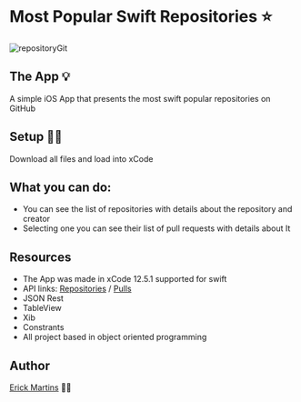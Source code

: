 # Most Popular Swift Repositories ⭐ 
![repositoryGit](https://user-images.githubusercontent.com/84104484/149853097-5a1f402a-bc6c-41ce-8d94-f39eb3cd90f7.gif)

## The App 💡

A simple iOS App that presents the most swift popular repositories on GitHub

## Setup 👨‍💻

Download all files and load into xCode

## What you can do:

* You can see the list of repositories with details about the repository and creator
* Selecting one you can see their list of pull requests with details about It 

## Resources
* The App was made in xCode 12.5.1 supported for swift
* API links: <a href="https://api.github.com/search/repositories?q=language:Swift&sort=stars&page=1">Repositories</a> / <a href="https://api.github.com/repos//%3Creposit%C3%B3rio%3E/pulls">Pulls</a>
* JSON Rest
* TableView
* Xib
* Constrants
* All project based in object oriented programming

## Author
<a href="https://www.linkedin.com/in/erick-martins-09a967208/">Erick Martins</a> 🙋‍♂️

